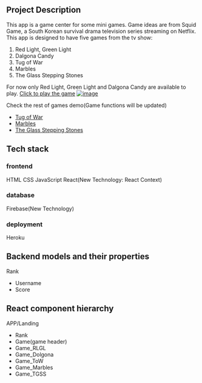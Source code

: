 ## Project Description
This app is a game center for some mini games. Game ideas are from Squid Game, a South Korean survival drama television series streaming on Netflix. This app is designed to have five games from the tv show: 
1. Red Light, Green Light
2. Dalgona Candy
3. Tug of War
4. Marbles
5. The Glass Stepping Stones

For now only Red Light, Green Light and Dalgona Candy are available to play.
[Click to play the game](https://final-squidgame.herokuapp.com/)
[![image](https://imgur.com/5ObOp85.png)](https://final-squidgame.herokuapp.com/ )

Check the rest of games demo(Game functions will be updated)
- [Tug of War](https://final-squidgame.herokuapp.com/game/tow)
- [Marbles](https://final-squidgame.herokuapp.com/game/marbles)
- [The Glass Stepping Stones](https://final-squidgame.herokuapp.com/game/tgss)

## Tech stack 
### frontend
HTML
CSS
JavaScript
React(New Technology: React Context)

### database
Firebase(New Technology)

### deployment
Heroku

## Backend models and their properties
Rank
- Username
- Score

## React component hierarchy
APP/Landing
- Rank
- Game(game header)
- Game_RLGL
- Game_Dolgona
- Game_ToW
- Game_Marbles
- Game_TGSS
